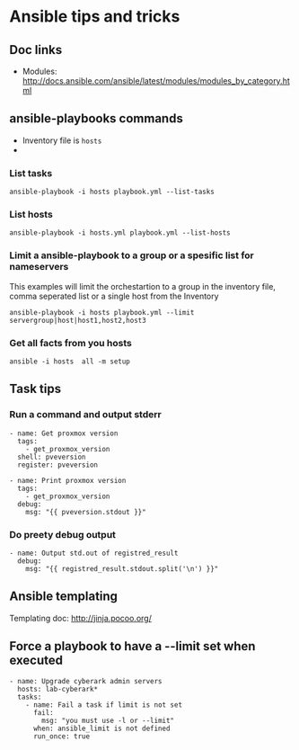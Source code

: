 # Ansible tips and tricks
## Doc links
- Modules: http://docs.ansible.com/ansible/latest/modules/modules_by_category.html

## ansible-playbooks commands
- Inventory file is `hosts`
-
### List tasks
```
ansible-playbook -i hosts playbook.yml --list-tasks
```

### List hosts
```
ansible-playbook -i hosts.yml playbook.yml --list-hosts
```

### Limit a ansible-playbook to a group or a spesific list for nameservers
This examples will limit the orchestartion to a group in the inventory file, comma seperated list or a single host from the Inventory
```
ansible-playbook -i hosts playbook.yml --limit servergroup|host|host1,host2,host3
```

### Get all facts from you hosts
```
ansible -i hosts  all -m setup
```

## Task tips

### Run a command and output stderr
```
- name: Get proxmox version
  tags:
    - get_proxmox_version
  shell: pveversion
  register: pveversion

- name: Print proxmox version
  tags:
    - get_proxmox_version
  debug:
    msg: "{{ pveversion.stdout }}"
```
### Do preety debug output
```
- name: Output std.out of registred_result
  debug:
    msg: "{{ registred_result.stdout.split('\n') }}" 
```

## Ansible templating
Templating doc: http://jinja.pocoo.org/

## Force a playbook to have a --limit set when executed
```
- name: Upgrade cyberark admin servers
  hosts: lab-cyberark*
  tasks:
    - name: Fail a task if limit is not set
      fail:
        msg: "you must use -l or --limit"
      when: ansible_limit is not defined
      run_once: true
 ```
